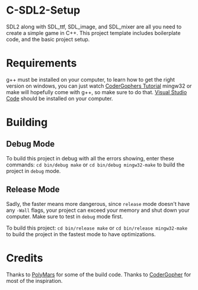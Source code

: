 # C-SDL2-Setup
SDL2 along with SDL_ttf, SDL_image, and SDL_mixer are all you need to create a simple game in C++. This project template includes boilerplate code, and the basic project setup. 

# Requirements
g++ must be installed on your computer, to learn how to get the right version on windows, you can just watch [CoderGophers Tutorial](https://www.youtube.com/watch?v=KsG6dJlLBDw)
mingw32 or make will hopefully come with g++, so make sure to do that.
[Visual Studio Code](https://code.visualstudio.com/) should be installed on your computer.

# Building

## Debug Mode
To build this project in debug with all the errors showing, enter these commands:
`
cd bin/debug
make
`
or
`
cd bin/debug
mingw32-make
`
to build the project in ```debug``` mode.

## Release Mode
Sadly, the faster means more dangerous, since ```release``` mode doesn't have any ```-Wall``` flags, your project can exceed your memory and shut down your computer. Make sure to test in ```debug``` mode first.

To build this project:
`
cd bin/release
make
`
or
`
cd bin/release
mingw32-make
`
to build the project in the fastest mode to have optimizations.


# Credits
Thanks to [PolyMars](https://www.youtube.com/c/PolyMars) for some of the build code.
Thanks to [CoderGopher](https://www.youtube.com/channel/UCfiC4q3AahU4Io-s83-CIbQ) for most of the inspiration.
